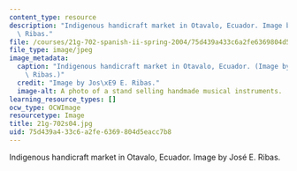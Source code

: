 ```yaml
---
content_type: resource
description: "Indigenous handicraft market in Otavalo, Ecuador. Image by Jos\xE9 E.\
  \ Ribas."
file: /courses/21g-702-spanish-ii-spring-2004/75d439a433c6a2fe6369804d5eacc7b8_21g-702s04.jpg
file_type: image/jpeg
image_metadata:
  caption: "Indigenous handicraft market in Otavalo, Ecuador. (Image by Jos\xE9 E.\
    \ Ribas.)"
  credit: "Image by Jos\xE9 E. Ribas."
  image-alt: A photo of a stand selling handmade musical instruments.
learning_resource_types: []
ocw_type: OCWImage
resourcetype: Image
title: 21g-702s04.jpg
uid: 75d439a4-33c6-a2fe-6369-804d5eacc7b8
---
```

Indigenous handicraft market in Otavalo, Ecuador. Image by José E. Ribas.

